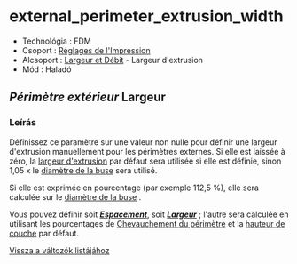 # external\_perimeter\_extrusion\_width

* Technológia : FDM
* Csoport : [Réglages de l'Impression](../print_settings/print_settings.md)
* Alcsoport : [Largeur et Débit](../print_settings/print_settings.md#largeur-et-débit) - Largeur d'extrusion
* Mód : Haladó

## _Périmètre extérieur_ Largeur

### Leírás

Définissez ce paramètre sur une valeur non nulle pour définir une largeur d'extrusion manuellement pour les périmètres externes. Si elle est laissée à zéro, la [largeur d'extrusion](extrusion_width.md) par défaut sera utilisée si elle est définie, sinon 1,05 x le [diamètre de la buse](nozzle_diameter.md) sera utilisé.

Si elle est exprimée en pourcentage \(par exemple 112,5 %\), elle sera calculée sur le [diamètre de la buse](nozzle_diameter.md) .

Vous pouvez définir soit [_**Espacement**_](external_perimeter_extrusion_spacing.md), soit [_**Largeur**_](external_perimeter_extrusion_width.md) ; l'autre sera calculée en utilisant les pourcentages de [Chevauchement du périmètre](perimeter_overlap.md) et la [hauteur de couche](layer_height.md) par défaut.

[Vissza a változók listájához](variable_list.md)

